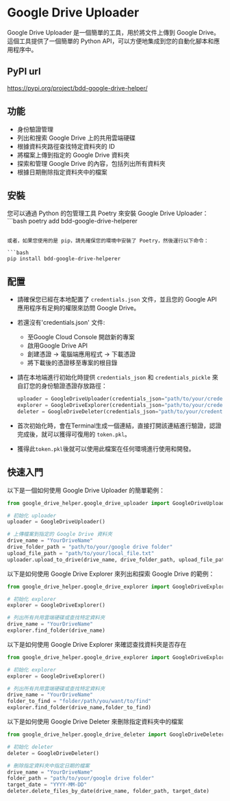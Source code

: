 # Google Drive Uploader

Google Drive Uploader 是一個簡單的工具，用於將文件上傳到 Google Drive。這個工具提供了一個簡單的 Python API，可以方便地集成到您的自動化腳本和應用程序中。

## PyPI url
https://pypi.org/project/bdd-google-drive-helper/

## 功能

- 身份驗證管理
- 列出和搜索 Google Drive 上的共用雲端硬碟
- 根據資料夾路徑查找特定資料夾的 ID
- 將檔案上傳到指定的 Google Drive 資料夾
- 探索和管理 Google Drive 的內容，包括列出所有資料夾
- 根據日期刪除指定資料夾中的檔案

## 安裝

您可以通過 Python 的包管理工具 Poetry 來安裝 Google Drive Uploader：```bash
poetry add bdd-google-drive-helperer
```

或者，如果您使用的是 pip，請先確保您的環境中安裝了 Poetry，然後運行以下命令：

```bash
pip install bdd-google-drive-helperer
```

## 配置
- 請確保您已經在本地配置了 `credentials.json` 文件，並且您的 Google API 應用程序有足夠的權限來訪問 Google Drive。
- 若還沒有'credentials.json' 文件:
    - 至Google Cloud Console 開啟新的專案
    - 啟用Google Drive API
    - 創建憑證 -> 電腦端應用程式 -> 下載憑證
    - 將下載後的憑證移至專案的根目錄

- 請在本地端進行初始化時提供 `credentials_json` 和 `credentials_pickle` 來自訂您的身份驗證憑證存放路徑：
    ```python
    uploader = GoogleDriveUploader(credentials_json="path/to/your/credentials.json")
    explorer = GoogleDriveExplorer(credentials_json="path/to/your/credentials.json")
    deleter = GoogleDriveDeleter(credentials_json="path/to/your/credentials.json")
    ```
- 首次初始化時，會在Terminal生成一個連結，直接打開該連結進行驗證，認證完成後，就可以獲得可復用的 `token.pkl`。

- 獲得此`token.pkl`後就可以使用此檔案在任何環境進行使用和開發。

## 快速入門

以下是一個如何使用 Google Drive Uploader 的簡單範例：

```python
from google_drive_helper.google_drive_uploader import GoogleDriveUploader

# 初始化 uploader
uploader = GoogleDriveUploader()

# 上傳檔案到指定的 Google Drive 資料夾
drive_name = "YourDriveName"
drive_folder_path = "path/to/your/google drive folder"
upload_file_path = "path/to/your/local_file.txt"
uploader.upload_to_drive(drive_name, drive_folder_path, upload_file_path)
```

以下是如何使用 Google Drive Explorer 來列出和探索 Google Drive 的範例：

```python
from google_drive_helper.google_drive_explorer import GoogleDriveExplorer

# 初始化 explorer
explorer = GoogleDriveExplorer()

# 列出所有共用雲端硬碟或查找特定資料夾
drive_name = "YourDriveName"
explorer.find_folder(drive_name)
```

以下是如何使用 Google Drive Explorer 來確認查找資料夾是否存在

```python
from google_drive_helper.google_drive_explorer import GoogleDriveExplorer

# 初始化 explorer
explorer = GoogleDriveExplorer()

# 列出所有共用雲端硬碟或查找特定資料夾
drive_name = "YourDriveName"
folder_to_find = "folder/path/you/want/to/find"
explorer.find_folder(drive_name,folder_to_find)
```


以下是如何使用 Google Drive Deleter 來刪除指定資料夾中的檔案

```python
from google_drive_helper.google_drive_deleter import GoogleDriveDeleter

# 初始化 deleter
deleter = GoogleDriveDeleter()

# 刪除指定資料夾中指定日期的檔案
drive_name = "YourDriveName"
folder_path = "path/to/your/google drive folder"
target_date = "YYYY-MM-DD"
deleter.delete_files_by_date(drive_name, folder_path, target_date)
```
